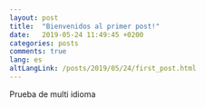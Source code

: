 ```yaml
---
layout: post
title:  "Bienvenidos al primer post!"
date:   2019-05-24 11:49:45 +0200
categories: posts
comments: true
lang: es
altLangLink: /posts/2019/05/24/first_post.html
---
```



Prueba de multi idioma
